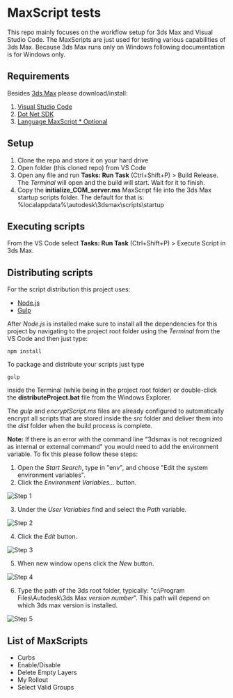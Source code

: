 # MaxScript tests

This repo mainly focuses on the workflow setup for 3ds Max and Visual Studio Code. The MaxScripts are just used for testing various capabilities of 3ds Max. Because 3ds Max runs only on Windows following documentation is for Windows only.

## Requirements

Besides [3ds Max](https://www.autodesk.com/products/3ds-max/overview?term=1-YEAR&tab=subscription) please download/install:

1. [Visual Studio Code](https://code.visualstudio.com/)
2. [Dot Net SDK](https://dotnet.microsoft.com/download/dotnet/thank-you/sdk-3.1.414-windows-x64-installer)
3. [Language MaxScript * Optional](https://marketplace.visualstudio.com/items?itemName=atelierbump.language-maxscript)

## Setup

1. Clone the repo and store it on your hard drive
2. Open folder (this cloned repo) from VS Code
3. Open any file and run **Tasks: Run Task** (Ctrl+Shift+P) > Build Release. The *Terminal* will open and the build will start. Wait for it to finish.
4. Copy the **initialize_COM_server.ms** MaxScript file into the 3ds Max startup scripts folder. The default for that is: %localappdata%\autodesk\3dsmax\scripts\startup

## Executing scripts

From the VS Code select **Tasks: Run Task** (Ctrl+Shift+P) > Execute Script in 3ds Max.

## Distributing scripts

For the script distribution this project uses:

* [Node.js](https://nodejs.org/en/)
* [Gulp](https://gulpjs.com/)

After *Node.js* is installed make sure to install all the dependencies for this project by navigating to the project root folder using the *Terminal* from the VS Code and then just type:

```
npm install
```

To package and distribute your scripts just type

```
gulp
```
inside the Terminal (while being in the project root folder) or double-click the **distributeProject.bat** file from the Windows Explorer.

The *gulp* and *encryptScript.ms* files are already configured to automatically encrypt all scripts that are stored inside the *src* folder and deliver them into the *dist* folder when the build process is complete.

**Note:** If there is an error with the command line "3dsmax is not recognized as internal or external command" you would need to add the environment variable. To fix this please follow these steps:

1. Open the *Start Search*, type in "env", and choose "Edit the system environment variables".
2. Click the *Environment Variables…* button.

![Step 1](https://drive.google.com/uc?export=view&id=1bnkreCH5NoCBt0vDodjMIVWnxSMv3I_5)

3. Under the *User Variables* find and select the *Path* variable.

![Step 2](https://drive.google.com/uc?export=view&id=1l5E8783jjWEzz6Cosh91J03_-gG8NRbp)


4. Click the *Edit* button.

![Step 3](https://drive.google.com/uc?export=view&id=13EqRRi8GwspaBnCHuIFMhV-SDmBUKSD6)

5. When new window opens click the *New* button.

![Step 4](https://drive.google.com/uc?export=view&id=1JY1-dldqavMpHTxryuEmggO0EM2l1uMJ)

6. Type the path of the 3ds root folder, typically: "c:\Program Files\Autodesk\3ds Max *version number*\". This path will depend on which 3ds max version is installed.

![Step 5](https://drive.google.com/uc?export=view&id=1hTHJRKjlOlKUCe_oPp1vcy2K8TNO4NAT)

## List of MaxScripts

* Curbs
* Enable/Disable
* Delete Empty Layers
* My Rollout
* Select Valid Groups
